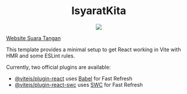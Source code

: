 <center>
<h1>IsyaratKita</h1>
<img src="https://github.com/diosamuel/suaratangan/blob/main/public/android-icon-192x192.png"/>
</center>

[Website Suara Tangan](https://suaratangan.netlify.app)

This template provides a minimal setup to get React working in Vite with HMR and some ESLint rules.

Currently, two official plugins are available:

- [@vitejs/plugin-react](https://github.com/vitejs/vite-plugin-react/blob/main/packages/plugin-react/README.md) uses [Babel](https://babeljs.io/) for Fast Refresh
- [@vitejs/plugin-react-swc](https://github.com/vitejs/vite-plugin-react-swc) uses [SWC](https://swc.rs/) for Fast Refresh
